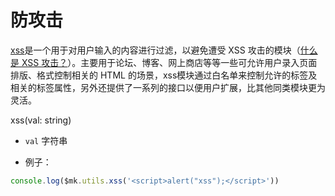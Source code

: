 # 防攻击

[xss](https://www.npmjs.com/package/xss)是一个用于对用户输入的内容进行过滤，以避免遭受 XSS 攻击的模块（[什么是 XSS 攻击？](https://baike.baidu.com/item/XSS%E6%94%BB%E5%87%BB)）。主要用于论坛、博客、网上商店等等一些可允许用户录入页面排版、格式控制相关的 HTML 的场景，xss模块通过白名单来控制允许的标签及相关的标签属性，另外还提供了一系列的接口以便用户扩展，比其他同类模块更为灵活。

xss(val: string)

+ `val` 字符串

+ 例子：

```ts
console.log($mk.utils.xss('<script>alert("xss");</script>'))
```
